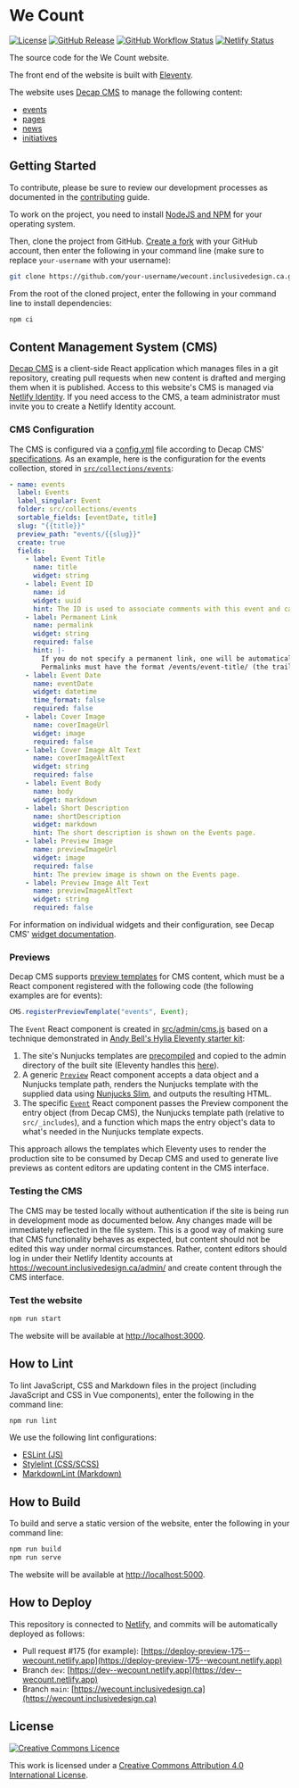 # We Count

[![License](https://img.shields.io/github/license/inclusive-design/wecount.inclusivedesign.ca?style=flat-square)](https://github.com/inclusive-design/wecount.inclusivedesign.ca/blob/dev/LICENSE.md)
[![GitHub Release](https://img.shields.io/github/v/release/inclusive-design/wecount.inclusivedesign.ca?sort=semver&style=flat-square)](https://github.com/inclusive-design/wecount.inclusivedesign.ca/releases/latest)
[![GitHub Workflow Status](https://img.shields.io/github/workflow/status/inclusive-design/wecount.inclusivedesign.ca/Test%20and%20build?label=github&style=flat-square)](https://github.com/inclusive-design/wecount.inclusivedesign.ca/actions)
[![Netlify Status](https://img.shields.io/netlify/d63b3d00-fd5f-47d7-8e43-d09bf4e8eb4f?style=flat-square)](https://app.netlify.com/sites/wecount/deploys)

The source code for the We Count website.

The front end of the website is built with [Eleventy](https://11ty.dev/).

The website uses [Decap CMS](https://decapcms.org) to manage the following content:

- [events](src/collections/events)
- [pages](src/collections/pages)
- [news](src/collections/news)
- [initiatives](src/collections/initiatives)

## Getting Started

To contribute, please be sure to review our development processes as documented in the
[contributing](.github/CONTRIBUTING.md) guide.

To work on the project, you need to install [NodeJS and NPM](https://nodejs.org/en/download/) for your operating system.

Then, clone the project from GitHub. [Create a fork](https://help.github.com/en/github/getting-started-with-github/fork-a-repo)
with your GitHub account, then enter the following in your command line (make sure to replace `your-username` with your username):

```bash
git clone https://github.com/your-username/wecount.inclusivedesign.ca.git
```

From the root of the cloned project, enter the following in your command line to install dependencies:

```bash
npm ci
```

## Content Management System (CMS)

[Decap CMS](https://decapcms.org) is a client-side React application which manages files in a git repository,
creating pull requests when new content is drafted and merging them when it is published. Access to this website's
CMS is managed via [Netlify Identity](https://docs.netlify.com/visitor-access/identity/). If you need access to the
CMS, a team administrator must invite you to create a Netlify Identity account.

### CMS Configuration

The CMS is configured via a [config.yml](https://github.com/inclusive-design/wecount.inclusivedesign.ca/blob/e082fdd17c08d53fd6910f055132e3dd150fbb79/src/admin/config.yml)
file according to Decap CMS' [specifications](https://www.decapcms.org/docs/configuration-options/).
As an example, here is the configuration for the events collection, stored in [`src/collections/events`](src/collections/events):

```yaml
- name: events
  label: Events
  label_singular: Event
  folder: src/collections/events
  sortable_fields: [eventDate, title]
  slug: "{{title}}"
  preview_path: "events/{{slug}}"
  create: true
  fields:
    - label: Event Title
      name: title
      widget: string
    - label: Event ID
      name: id
      widget: uuid
      hint: The ID is used to associate comments with this event and cannot be edited.
    - label: Permanent Link
      name: permalink
      widget: string
      required: false
      hint: |-
        If you do not specify a permanent link, one will be automatically generated from the event title.
        Permalinks must have the format /events/event-title/ (the trailing slash is required).
    - label: Event Date
      name: eventDate
      widget: datetime
      time_format: false
      required: false
    - label: Cover Image
      name: coverImageUrl
      widget: image
      required: false
    - label: Cover Image Alt Text
      name: coverImageAltText
      widget: string
      required: false
    - label: Event Body
      name: body
      widget: markdown
    - label: Short Description
      name: shortDescription
      widget: markdown
      hint: The short description is shown on the Events page.
    - label: Preview Image
      name: previewImageUrl
      widget: image
      required: false
      hint: The preview image is shown on the Events page.
    - label: Preview Image Alt Text
      name: previewImageAltText
      widget: string
      required: false
```

For information on individual widgets and their configuration, see Decap CMS' [widget documentation](https://www.decapcms.org/docs/widgets/).

### Previews

Decap CMS supports [preview templates](https://www.decapcms.org/docs/customization/) for CMS content, which must be
a React component registered with the following code (the following examples are for events):

```javascript
CMS.registerPreviewTemplate("events", Event);
```

The `Event` React component is created in [src/admin/cms.js](https://github.com/inclusive-design/wecount.inclusivedesign.ca/blob/main/src/admin/cms.js)
based on a technique demonstrated in [Andy Bell's Hylia Eleventy starter kit](https://github.com/hankchizljaw/hylia):

1. The site's Nunjucks templates are [precompiled](https://mozilla.github.io/nunjucks/api.html#precompiling) and copied
   to the admin directory of the built site (Eleventy handles this [here](https://github.com/inclusive-design/wecount.inclusivedesign.ca/blob/dev/src/admin/admin.11ty.js)).
2. A generic [`Preview`](https://github.com/inclusive-design/wecount.inclusivedesign.ca/blob/277cb52c0e7880bf400ab6f827c4b705080c9f73/src/admin/cms.js#L25-L30)
   React component accepts a data object and a Nunjucks template path, renders the Nunjucks template with the supplied
   data using [Nunjucks Slim](https://mozilla.github.io/nunjucks/getting-started.html#when-in-the-browser), and outputs
   the resulting HTML.
3. The specific [`Event`](https://github.com/greatislander/wecount.inclusivedesign.ca/blob/277cb52c0e7880bf400ab6f827c4b705080c9f73/src/admin/cms.js#L120-L142)
  React component passes the Preview component the entry object (from Decap CMS), the Nunjucks template path (relative
  to `src/_includes`), and a function which maps the entry object's data to what's needed in the Nunjucks template expects.

This approach allows the templates which Eleventy uses to render the production site to be consumed by Decap CMS and
used to generate live previews as content editors are updating content in the CMS interface.

### Testing the CMS

The CMS may be tested locally without authentication if the site is being run in development mode as documented below.
Any changes made will be immediately reflected in the file system. This is a good way of making sure that CMS functionality
behaves as expected, but content should not be edited this way under normal circumstances. Rather, content editors should
log in under their Netlify Identity accounts at <https://wecount.inclusivedesign.ca/admin/> and create content through the
CMS interface.

### Test the website

```bash
npm run start
```

The website will be available at [http://localhost:3000](http://localhost:3000).

## How to Lint

To lint JavaScript, CSS and Markdown files in the project (including JavaScript and CSS in Vue components),
enter the following in the command line:

```bash
npm run lint
```

We use the following lint configurations:

- [ESLint (JS)](https://github.com/inclusive-design/wecount.inclusivedesign.ca/blob/main/.eslintrc.js)
- [Stylelint (CSS/SCSS)](https://github.com/inclusive-design/wecount.inclusivedesign.ca/blob/main/.stylelintrc.js)
- [MarkdownLint (Markdown)](https://github.com/inclusive-design/wecount.inclusivedesign.ca/blob/main/.markdownlint-cli2.cjs)

## How to Build

To build and serve a static version of the website, enter the following in your command line:

```bash
npm run build
npm run serve
```

The website will be available at [http://localhost:5000](http://localhost:5000).

## How to Deploy

This repository is connected to [Netlify](https://netlify.com), and commits will be automatically deployed as follows:

- Pull request #175 (for example): [https://deploy-preview-175--wecount.netlify.app](https://deploy-preview-175--wecount.netlify.app)
- Branch `dev`: [https://dev--wecount.netlify.app](https://dev--wecount.netlify.app)
- Branch `main`: [https://wecount.inclusivedesign.ca](https://wecount.inclusivedesign.ca)

## License

<a rel="license" href="http://creativecommons.org/licenses/by/4.0/">
  <img alt="Creative Commons Licence" src="https://mirrors.creativecommons.org/presskit/buttons/88x31/svg/by.svg" />
</a>

This work is licensed under a [Creative Commons Attribution 4.0 International License](http://creativecommons.org/licenses/by/4.0/).
